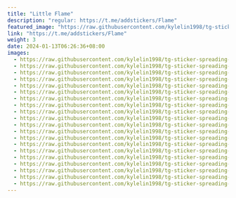 ```yaml
---
title: "Little Flame"
description: "regular: https://t.me/addstickers/Flame"
featured_image: "https://raw.githubusercontent.com/kylelin1998/tg-sticker-spreading-worldwide-images/main/img/7611148f-f0b3-4d90-82d7-ee1551e8cdc1.jpg"
link: "https://t.me/addstickers/Flame"
weight: 3
date: 2024-01-13T06:26:36+08:00
images:
  - https://raw.githubusercontent.com/kylelin1998/tg-sticker-spreading-worldwide-images/main/img/7611148f-f0b3-4d90-82d7-ee1551e8cdc1.jpg
  - https://raw.githubusercontent.com/kylelin1998/tg-sticker-spreading-worldwide-images/main/img/6f29ca1b-0708-4360-8cda-1a88ee99b32f.jpg
  - https://raw.githubusercontent.com/kylelin1998/tg-sticker-spreading-worldwide-images/main/img/5b8e77c8-d61a-4774-b570-712f1693c821.jpg
  - https://raw.githubusercontent.com/kylelin1998/tg-sticker-spreading-worldwide-images/main/img/79991c55-f292-4a48-8ab9-65b217f14feb.jpg
  - https://raw.githubusercontent.com/kylelin1998/tg-sticker-spreading-worldwide-images/main/img/64520a3f-7fd3-4eec-bc79-b2e58ef29a57.jpg
  - https://raw.githubusercontent.com/kylelin1998/tg-sticker-spreading-worldwide-images/main/img/483dadd7-7845-4a08-bc82-5e21165f2159.jpg
  - https://raw.githubusercontent.com/kylelin1998/tg-sticker-spreading-worldwide-images/main/img/d6b8ce93-085d-45e6-82e5-2f2e19cf8ee8.jpg
  - https://raw.githubusercontent.com/kylelin1998/tg-sticker-spreading-worldwide-images/main/img/0d90425d-8eed-4bea-ad02-2e58e8867658.jpg
  - https://raw.githubusercontent.com/kylelin1998/tg-sticker-spreading-worldwide-images/main/img/7649588e-9f20-46ef-83e4-eff9bd080c5a.jpg
  - https://raw.githubusercontent.com/kylelin1998/tg-sticker-spreading-worldwide-images/main/img/0c3f806d-72df-46c3-98f7-20967ebfc07b.jpg
  - https://raw.githubusercontent.com/kylelin1998/tg-sticker-spreading-worldwide-images/main/img/d03b8ec3-83d6-40ee-b5f2-4cb424458de6.jpg
  - https://raw.githubusercontent.com/kylelin1998/tg-sticker-spreading-worldwide-images/main/img/1190ab97-900b-4cb5-8d4c-2389fbd83d91.jpg
  - https://raw.githubusercontent.com/kylelin1998/tg-sticker-spreading-worldwide-images/main/img/fed5d455-513a-44ee-9500-a0aeb1a03493.jpg
  - https://raw.githubusercontent.com/kylelin1998/tg-sticker-spreading-worldwide-images/main/img/0ca09a99-43f3-4e19-a661-81b3b28c68cb.jpg
  - https://raw.githubusercontent.com/kylelin1998/tg-sticker-spreading-worldwide-images/main/img/3ff19eea-24bc-4341-9a03-58ee4a341adf.jpg
  - https://raw.githubusercontent.com/kylelin1998/tg-sticker-spreading-worldwide-images/main/img/525e2e8d-a015-4017-b519-2aab8cee3e89.jpg
  - https://raw.githubusercontent.com/kylelin1998/tg-sticker-spreading-worldwide-images/main/img/672310bf-9b66-4b2a-92cd-5c574874bdb7.jpg
  - https://raw.githubusercontent.com/kylelin1998/tg-sticker-spreading-worldwide-images/main/img/b5e2adcd-f758-4781-ae32-71fcbae9e608.jpg
  - https://raw.githubusercontent.com/kylelin1998/tg-sticker-spreading-worldwide-images/main/img/68a14465-ff82-4d4d-85f7-5e2cba5cd928.jpg
  - https://raw.githubusercontent.com/kylelin1998/tg-sticker-spreading-worldwide-images/main/img/3662a5ea-efe0-4317-827e-4353c7f3de2a.jpg
---
```

